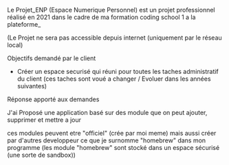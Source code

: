 Le Projet_ENP (Espace Numerique Personnel) est un projet professionnel réalisé en 2021 dans le cadre de ma formation coding school 1 a la plateforme_

(Le Projet ne sera pas accessible depuis internet (uniquement par le réseau local)


Objectifs demandé par le client
- Créer un espace securisé qui réuni pour toutes les taches administratif du client (ces taches sont voué a changer / Evoluer dans les années suivantes)

Réponse apporté aux demandes

J'ai Proposé une application basé sur des module que on peut ajouter, supprimer et mettre a jour

ces modules peuvent etre "officiel" (crée par moi meme) mais aussi créer par d'autres developpeur ce que je surnomme "homebrew" dans mon programme
(les module "homebrew" sont stocké dans un espace sécurisé (une sorte de sandbox))





